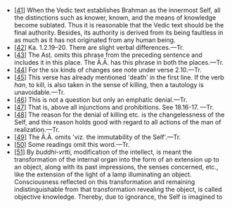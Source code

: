 - [[41](#page--1-0)] When the Vedic text establishes Brahman as the innermost Self, all the distinctions such as knower, known, and the means of knowledge become sublated. Thus it is reasonable that the Vedic text should be the final authority. Besides, its authority is derived from its being faultless in as much as it has not originated from any human being.
- [[42](#page--1-1)] Ka. 1.2.19–20. There are slight verbal differences.—Tr.
- [[43](#page--1-2)] The Asṭ. omits this phrase from the preceding sentence and includes it in this place. The Ā.Ā. has this phrase in both the places.—Tr.
- [[44](#page--1-3)] For the six kinds of changes see note under verse 2.10.—Tr.
- [[45](#page--1-4)] This verse has already mentioned 'death' in the first line. If the verb *han*, to kill, is also taken in the sense of killing, then a tautology is unavoidable.—Tr.
- [[46](#page--1-5)] This is not a question but only an emphatic denial.—Tr.
- [[47](#page--1-6)] That is, above all injunctions and prohibitions. See 18.16-17. —Tr.
- [[48](#page--1-7)] The reason for the denial of killing etc. is the changelessness of the Self, and this reason holds good with regard to all actions of the man of realization.—Tr.
- [[49](#page--1-8)] The Ā.Ā. omits 'viz. the immutability of the Self'.—Tr.
- [[50](#page--1-9)] Some readings omit this word.—Tr.
- [[51](#page--1-10)] By *buddhi-vrtti*, modification of the intellect, is meant the transformation of the internal organ into the form of an extension up to an object, along with its past impressions, the senses concerned, etc., like the extension of the light of a lamp illuminating an object. Consciousness reflected on this transformation and remaining indistinguishable from that transformation revealing the object, is called objective knowledge. Thereby, due to ignorance, the Self is imagined to